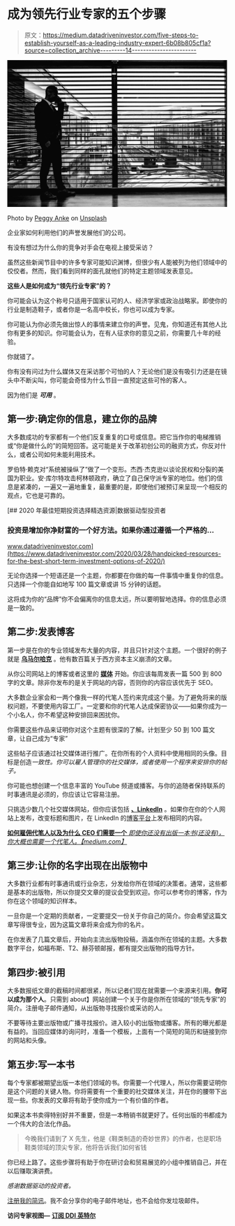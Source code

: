 # 成为领先行业专家的五个步骤

> 原文：<https://medium.datadriveninvestor.com/five-steps-to-establish-yourself-as-a-leading-industry-expert-6b08b805cf1a?source=collection_archive---------14----------------------->

![](img/e9768a2b89fcf5a054cb70d397d72320.png)

Photo by [Peggy Anke](https://unsplash.com/@instagramfotografin?utm_source=medium&utm_medium=referral) on [Unsplash](https://unsplash.com?utm_source=medium&utm_medium=referral)

企业家如何利用他们的声誉发展他们的公司。

有没有想过为什么你的竞争对手会在电视上接受采访？

虽然这些新闻节目中的许多专家可能知识渊博，但很少有人能被列为他们领域中的佼佼者。然而，我们看到同样的面孔就他们的特定主题领域发表意见。

**这些人是如何成为“领先行业专家”的？**

你可能会认为这个称号只适用于国家认可的人、经济学家或政治战略家。即使你的行业是制造鞋子，或者你是一名高中校长，你也可以成为专家。

你可能认为你必须先做出惊人的事情来建立你的声誉。见鬼，你知道还有其他人比你有更多的知识。你可能会认为，在有人征求你的意见之前，你需要几十年的经验。

你就错了。

你有没有问过为什么媒体又在采访那个可怕的人？无论他们是没有吸引力还是在镜头中不断尖叫，你可能会奇怪为什么节目一直预定这些可怜的客人。

因为他们是 ***可用*** 。

## 第一步:确定你的信息，建立你的品牌

大多数成功的专家都有一个他们反复重复的口号或信息。把它当作你的电梯推销或“你是做什么的”的简短回答。这可能是关于改革初创公司的融资方式，你反对什么，或者公司如何未能利用技术。

罗伯特·赖克对“系统被操纵了”做了一个变形。杰西·杰克逊以谈论民权和分裂的美国为职业。安·库尔特攻击柯林顿政府，确立了自己保守派专家的地位。他们的信息是紧凑的，一遍又一遍地重复，最重要的是，即使他们被预订来呈现一个相反的观点，它也是可靠的。

[](https://www.datadriveninvestor.com/2020/03/28/handpicked-resources-for-the-best-short-term-investment-options-of-2020/) [## 2020 年最佳短期投资选择精选资源|数据驱动型投资者

### 投资是增加你净财富的一个好方法。如果你通过遵循一个严格的…

www.datadriveninvestor.com](https://www.datadriveninvestor.com/2020/03/28/handpicked-resources-for-the-best-short-term-investment-options-of-2020/) 

无论你选择一个短语还是一个主题，你都要在你做的每一件事情中重复你的信息。只选择一个你能自如地写 100 篇文章或讲 15 分钟的话题。

这将成为你的“品牌”你不会偏离你的信息太远，所以要明智地选择。你的信息必须是一致的。

## 第二步:发表博客

第一步是在你的专业领域发布大量的内容，并且只针对这个主题。一个很好的例子就是 [**乌马尔哈克**](https://eand.co/@umairh) 。他有数百篇关于西方资本主义崩溃的文章。

从你公司网站上的博客或者这里的 [**媒体**](https://medium.com/@shellyfaganaz) 开始。你应该每周发表一篇 500 到 800 字的文章。除非你发布的是关于网站的内容，否则你的内容应该优先于 SEO。

大多数企业家会和一两个像我一样的代笔人签约来完成这个量。为了避免将来的版权问题，不要使用内容工厂。一定要和你的代笔人达成保密协议——如果你成为一个小名人，你不希望这种安排回来困扰你。

你需要这些作品来证明你对这个主题有很深的了解。计划至少 50 到 100 篇文章，让自己成为“专家”

这些帖子应该通过社交媒体进行推广。在你所有的个人资料中使用相同的头像。目标是创造*一致性。你可以雇人管理你的社交媒体，或者使用一个程序来安排你的帖子。*

你可能也想创建一个信息丰富的 YouTube 频道或播客。与你的追随者保持联系的时事通讯是必须的，你应该让它容易注册。

只挑选少数几个社交媒体网站，但你应该包括 [**、LinkedIn**](https://www.linkedin.com/in/shelly-fagan-36304057/) 。如果你在你的个人网站上发布，改变标题和图片，在 LinkedIn 的[博客平台](https://www.linkedin.com/in/shelly-fagan-36304057/detail/recent-activity/posts/)上发布相同的内容。

[**如何雇佣代笔人以及为什么 CEO 们需要一个**
*即使你还没有出版一本书(还没有)，你大概也需要一个代笔人。【medium.com】*](https://medium.com/@shellyfaganaz/how-to-hire-a-ghostwriter-and-why-ceos-need-one-38d455c15190)

## 第三步:让你的名字出现在出版物中

大多数行业都有时事通讯或行业杂志，分发给你所在领域的决策者。通常，这些都是基本的出版物，所以你提交文章的提议会受到欢迎。你可以参考你的博客，作为你在这个领域的知识样本。

一旦你是一个定期的贡献者，一定要提交一份关于你自己的简介。你会希望这篇文章写得很专业，因为这篇文章将来会成为你的名片。

在你发表了几篇文章后，开始向主流出版物投稿，涵盖你所在领域的主题。大多数数字平台，如福布斯、T2、赫芬顿邮报，都有提交出版物的指导方针。

## 第四步:被引用

大多数报纸文章的截稿时间都很紧，所以记者们现在就需要一个来源来引用。**你可以成为那个人**。只需到 about】网站创建一个关于你是你所在领域的“领先专家”的简介。注册电子邮件通知，从出版物寻找报价或采访的人。

不要等待主要出版物或广播寻找报价。进入较小的出版物或播客。所有的曝光都是有益的。当回应媒体的询问时，准备一个模板，上面有一个简短的简历和链接到你的网站和头像。

## 第五步:写一本书

每个专家都被期望出版一本他们领域的书。你需要一个代理人，所以你需要证明你是这个问题的关键人物。你将需要有一个重要的社交媒体关注，并在你的腰带下出现一些。你发表的文章将有助于使你成为一个有价值的作者。

如果这本书卖得特别好并不重要，但是一本畅销书就更好了。任何出版的书都成为一个伟大的合法化作品。

> 今晚我们请到了 X 先生，他是《鞋类制造的奇妙世界》的作者，也是职场鞋类领域的顶尖专家，他将告诉我们如何省钱

你已经上路了。这些步骤将有助于你在研讨会和贸易展览的小组中推销自己，并在以后赚取演讲费。

*感谢数据驱动的投资者。*

[注册我的简讯](https://gmail.us20.list-manage.com/subscribe?u=2708ed36c8138ac45f1e71a3d&id=b77d0813ff)。我不会分享你的电子邮件地址，也不会给你发垃圾邮件。

**访问专家视图—** [**订阅 DDI 英特尔**](https://datadriveninvestor.com/ddi-intel)